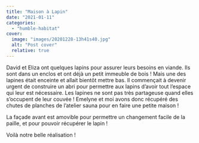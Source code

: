 ```yaml
---
title: "Maison à Lapin"
date: "2021-01-11"
categories: 
  - "humble-habitat"
cover:
  image: "images/20201228-13h41s40.jpg"
  alt: "Post cover"
  relative: true
---
```


David et Eliza ont quelques lapins pour assurer leurs besoins en viande. Ils sont dans un enclos et ont déjà un petit immeuble de bois ! Mais une des lapines était enceinte et allait bientôt mettre bas. Il commençait à devenir urgent de construire un abri pour permettre aux lapins d’avoir tout l’espace qui leur est nécessaire. Les lapines ne sont pas très partageuse quand elles s’occupent de leur couvée ! Emelyne et moi avons donc récupéré des chutes de planches de l’atelier sauna pour en faire une petite maison !

La façade avant est amovible pour permettre un changement facile de la paille, et pour pouvoir récupérer le lapin !

Voilà notre belle réalisation !
